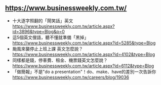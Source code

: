 ## https://www.businessweekly.com.tw/
- 十大逐字照翻的「鬧笑話」英文
  <br>https://www.businessweekly.com.tw/article.aspx?id=3896&type=Blog&p=0
- 這5個英文俚語，聽不懂就準備「黑掉」
  <br>https://www.businessweekly.com.tw/article.aspx?id=5285&type=Blog
- 颱風來襲停止上班上課 英文怎麼說？
  <br>https://www.businessweekly.com.tw/article.aspx?id=4102&type=Blog
- 同樣都是錢，停車費、租金、機票錢英文怎麼說？
  <br>https://www.businessweekly.com.tw/article.aspx?id=6112&type=Blog
- 「做簡報」不是"do a presentation"！do、make、have的差別一次告訴你
  <br>https://www.businessweekly.com.tw/careers/blog/19036
